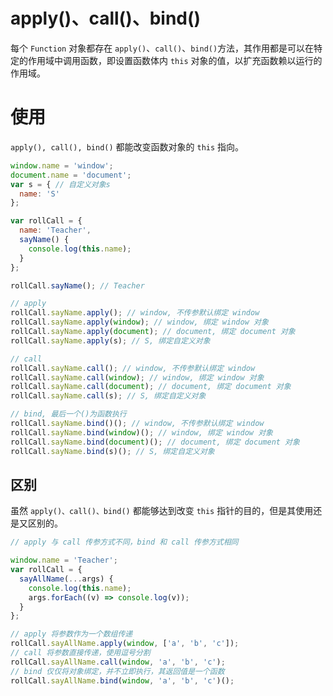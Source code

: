 # apply()、call()、bind()

每个 `Function` 对象都存在 `apply()`、`call()`、`bind()`方法，其作用都是可以在特定的作用域中调用函数，即设置函数体内 `this` 对象的值，以扩充函数赖以运行的作用域。



# 使用

`apply(), call(), bind()` 都能改变函数对象的 `this` 指向。

```js
window.name = 'window';
document.name = 'document';
var s = { // 自定义对象s
  name: 'S'
};

var rollCall = {
  name: 'Teacher',
  sayName() {
    console.log(this.name);
  }
};

rollCall.sayName(); // Teacher

// apply
rollCall.sayName.apply(); // window, 不传参默认绑定 window
rollCall.sayName.apply(window); // window, 绑定 window 对象
rollCall.sayName.apply(document); // document, 绑定 document 对象
rollCall.sayName.apply(s); // S, 绑定自定义对象

// call
rollCall.sayName.call(); // window, 不传参默认绑定 window
rollCall.sayName.call(window); // window, 绑定 window 对象
rollCall.sayName.call(document); // document, 绑定 document 对象
rollCall.sayName.call(s); // S, 绑定自定义对象

// bind, 最后一个()为函数执行
rollCall.sayName.bind()(); // window, 不传参默认绑定 window
rollCall.sayName.bind(window)(); // window, 绑定 window 对象
rollCall.sayName.bind(document)(); // document, 绑定 document 对象
rollCall.sayName.bind(s)(); // S, 绑定自定义对象
```



## 区别

虽然 `apply()、call()、bind()` 都能够达到改变 `this` 指针的目的，但是其使用还是又区别的。

```js
// apply 与 call 传参方式不同，bind 和 call 传参方式相同

window.name = 'Teacher';
var rollCall = {
  sayAllName(...args) {
    console.log(this.name);
    args.forEach((v) => console.log(v));
  }
};  

// apply 将参数作为一个数组传递
rollCall.sayAllName.apply(window, ['a', 'b', 'c']);
// call 将参数直接传递，使用逗号分割
rollCall.sayAllName.call(window, 'a', 'b', 'c');
// bind 仅仅将对象绑定，并不立即执行，其返回值是一个函数
rollCall.sayAllName.bind(window, 'a', 'b', 'c')();
```

